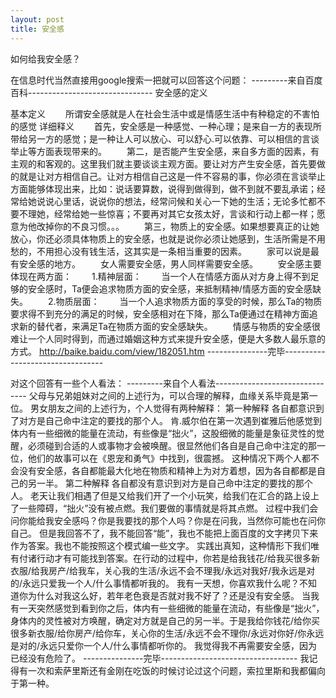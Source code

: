 ```yaml
---
layout: post
title: 安全感
---
```

如何给我安全感？

在信息时代当然直接用google搜索一把就可以回答这个问题：
---------来自百度百科-------------------------------
安全感的定义

基本定义
　　所谓安全感就是人在社会生活中或是情感生活中有种稳定的不害怕的感觉
详细释义
　　首先，安全感是一种感觉、一种心理；是来自一方的表现所带给另一方的感觉；是一种让人可以放心、可以舒心.可以依靠、可以相信的言谈举止等方面表现带来的。
　　第二，是否能产生安全感，来自多方面的因素，有主观的和客观的。这里我们就主要谈谈主观方面。要让对方产生安全感，首先要做的就是让对方相信自己。让对方相信自己这是一件不容易的事，你必须在言谈举止方面能够体现出来，比如：说话要算数，说得到做得到，做不到就不要乱承诺；经常给她说说心里话，说说你的想法，经常问候和关心一下她的生活；无论多忙都不要不理她，经常给她一些惊喜；不要再对其它女孩太好，言谈和行动上都一样；愿意为他改掉你的不良习惯。。。
　　第三，物质上的安全感。如果想要真正的让她放心，你还必须具体物质上的安全感，也就是说你必须让她感到，生活所需是不用愁的，不用担心没有钱生活，这其实是一条相当重要的因素。
　　家可以说是最有安全感的地方。
　　女人需要安全感，男人同样需要安全感。
　　安全感主要体现在两方面：
　　1.精神层面：
　　当一个人在情感方面从对方身上得不到足够的安全感时，Ta便会追求物质方面的安全感，来抵制精神/情感方面的安全感缺失。
　　2.物质层面：
　　当一个人追求物质方面的享受的时候，那么Ta的物质要求得不到充分的满足的时候，安全感相对在下降，那么Ta便通过在精神方面追求新的替代者，来满足Ta在物质方面的安全感缺失。
　　情感与物质的安全感很难让一个人同时得到，而通过婚姻这种方式来提升安全感，便是大多数人最乐意的方式。
http://baike.baidu.com/view/182051.htm
---------------完毕---------------------------------


对这个回答有一些个人看法：
---------来自个人看法-------------------------------
父母与兄弟姐妹对之间的上述行为，可以合理的解释，血缘关系毕竟是第一位。
男女朋友之间的上述行为，个人觉得有两种解释：
第一种解释
各自都意识到了对方是自己命中注定的要找的那个人。
肯.威尔伯在第一次遇到崔雅后他感觉到体内有一些细微的能量在流动，有些像是“拙火”，这股细微的能量是象征灵性的觉醒，必须碰到合适的人或事物才会被唤醒。很显然他们各自是自己命中注定的那一位，他们的故事可以在《恩宠和勇气》中找到，很震撼。
这种情况下两个人都不会没有安全感，各自都能最大化地在物质和精神上为对方着想，因为各自都都是自己的另一半。
第二种解释
各自都没有意识到对方是自己命中注定的要找的那个人。
老天让我们相遇了但是又给我们开了一个小玩笑，给我们在汇合的路上设上了一些障碍，“拙火”没有被点燃。我们要做的事情就是将其点燃。
过程中我们会问你能给我安全感吗？你是我要找的那个人吗？你是在问我，当然你可能也在问你自己。
但是我回答不了，我不能回答“能”，我也不能把上面百度的文字拷贝下来作为答案。我也不能按照这个模式编一些文字。
实践出真知，这种情形下我们唯有付诸行动才有可能找到答案。在行动的过程中，你若是给我钱花/给我买很多新衣服/给我房产/给我车，关心我的生活/永远不会不理我/永远对我好/我永远是对的/永远只爱我一个人/什么事情都听我的。
我有一天想，你喜欢我什么呢？不知道你为什么对我这么好，若年老色衰是否就对我不好了？还是没有安全感。
当我有一天突然感觉到看到你之后，体内有一些细微的能量在流动，有些像是“拙火”，身体内的灵性被对方唤醒，确定对方就是自己的另一半。于是我给你钱花/给你买很多新衣服/给你房产/给你车，关心你的生活/永远不会不理你/永远对你好/你永远是对的/永远只爱你一个人/什么事情都听你的。
我觉得我不再需要安全感，因为已经没有危险了。
---------------完毕----------------------------------
我记得有一次和索萨里斯还有金刚在吃饭的时候讨论过这个问题，索拉里斯和我都偏向于第一种。

